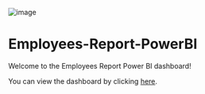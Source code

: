 ![image](https://github.com/user-attachments/assets/bc088377-97f8-4a70-93dc-9ccf31750103)

# Employees-Report-PowerBI

Welcome to the Employees Report Power BI dashboard!

You can view the dashboard by clicking [here](https://app.powerbi.com/view?r=eyJrIjoiM2ZlNzNhNTEtNGEwMC00MTA0LThlMTgtZDMxMDgyY2E5NTRlIiwidCI6ImVhZjYyNGM4LWEwYzQtNDE5NS04N2QyLTQ0M2U1ZDc1MTZjZCIsImMiOjh9).
